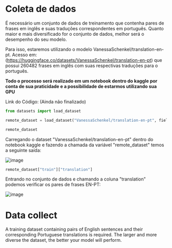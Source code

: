 # Coleta de dados
É necessário um conjunto de dados de treinamento que contenha pares de frases em inglês e suas traduções correspondentes em português. Quanto maior e mais diversificado for o conjunto de dados, melhor será o desempenho do seu modelo.

Para isso, estaremos utilizando o modelo VanessaSchenkel/translation-en-pt. Acesso em: (https://huggingface.co/datasets/VanessaSchenkel/translation-en-pt) que possui 260482 frases em inglês com suas respectivas traduções para o português.

**Todo o processo será realizado em um notebook dentro do kaggle por conta de sua praticidade e a possibilidade de estarmos utilizando sua GPU**

Link do Código: (Ainda não finalizado)

````python
from datasets import load_dataset

remote_dataset = load_dataset("VanessaSchenkel/translation-en-pt", field="data")

remote_dataset
````
Carregando o dataset "VanessaSchenkel/translation-en-pt" dentro do notebook kaggle e fazendo a chamada da variável "remote_dataset" temos a seguinte saída:

![image](https://github.com/HedvaldoCosta/TranslatorEN-PT/assets/67663958/fcd72931-c1fc-42e9-a410-dd5994430b67)

````python
remote_dataset["train"]["translation"]
````
Entrando no conjunto de dados e chamando a coluna "translation" podemos verificar os pares de frases EN-PT:

![image](https://github.com/HedvaldoCosta/TranslatorEN-PT/assets/67663958/35256b73-ac3c-4da4-9011-3bba499a7ba2)



# Data collect
A training dataset containing pairs of English sentences and their corresponding Portuguese translations is required. The larger and more diverse the dataset, the better your model will perform.
